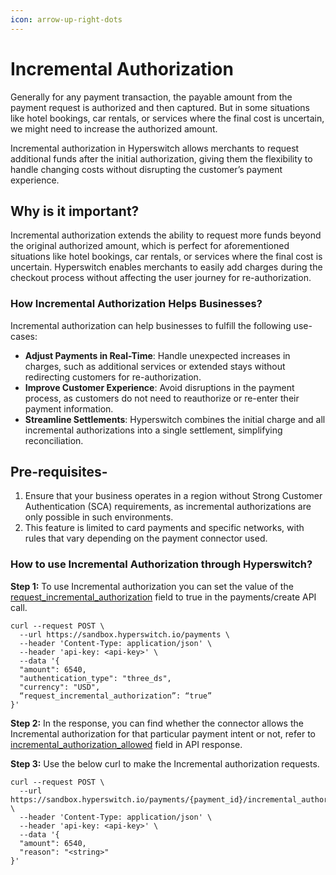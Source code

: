 ```yaml
---
icon: arrow-up-right-dots
---
```


# Incremental Authorization

Generally for any payment transaction, the payable amount from the payment request is authorized and then captured. But in some situations like hotel bookings, car rentals, or services where the final cost is uncertain, we might need to increase the authorized amount.&#x20;

Incremental authorization in Hyperswitch allows merchants to request additional funds after the initial authorization, giving them the flexibility to handle changing costs without disrupting the customer’s payment experience.

## Why is it important?

Incremental authorization extends the ability to request more funds beyond the original authorized amount, which is perfect for aforementioned situations like hotel bookings, car rentals, or services where the final cost is uncertain. Hyperswitch enables merchants to easily add charges during the checkout process without affecting the user journey for re-authorization.

### How Incremental Authorization Helps Businesses?

Incremental authorization can help businesses to fulfill the following use-cases:&#x20;

* **Adjust Payments in Real-Time**: Handle unexpected increases in charges, such as additional services or extended stays without redirecting customers for re-authorization.
* **Improve Customer Experience**: Avoid disruptions in the payment process, as customers do not need to reauthorize or re-enter their payment information.
* **Streamline Settlements**: Hyperswitch combines the initial charge and all incremental authorizations into a single settlement, simplifying reconciliation.

## Pre-requisites-&#x20;

1. Ensure that your business operates in a region without Strong Customer Authentication (SCA) requirements, as incremental authorizations are only possible in such environments.
2. This feature is limited to card payments and specific networks, with rules that vary depending on the payment connector used.

### How to use Incremental Authorization through Hyperswitch?

**Step 1:** To use Incremental authorization you can set the value of the [request\_incremental\_authorization](https://api-reference.hyperswitch.io/api-reference/payments/payments--create) field to true in the payments/create API call.

```
curl --request POST \
  --url https://sandbox.hyperswitch.io/payments \
  --header 'Content-Type: application/json' \
  --header 'api-key: <api-key>' \
  --data '{
  "amount": 6540,
  "authentication_type": "three_ds",
  "currency": "USD",
  “request_incremental_authorization”: “true”
}'
```

**Step 2:** In the response, you can find whether the connector allows the Incremental authorization for that particular payment intent or not, refer to [incremental\_authorization\_allowed](https://api-reference.hyperswitch.io/api-reference/payments/payments--create) field in API response.

**Step 3:** Use the below curl to make the Incremental authorization requests.

```
curl --request POST \
  --url https://sandbox.hyperswitch.io/payments/{payment_id}/incremental_authorization \
  --header 'Content-Type: application/json' \
  --header 'api-key: <api-key>' \
  --data '{
  "amount": 6540,
  "reason": "<string>"
}'
```

